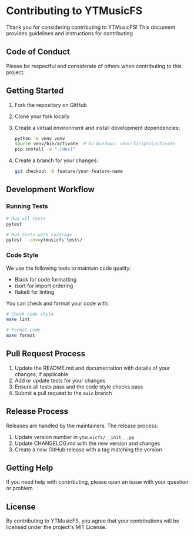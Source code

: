# Contributing to YTMusicFS

Thank you for considering contributing to YTMusicFS! This document provides guidelines and instructions for contributing.

## Code of Conduct

Please be respectful and considerate of others when contributing to this project.

## Getting Started

1. Fork the repository on GitHub
2. Clone your fork locally
3. Create a virtual environment and install development dependencies:

   ```bash
   python -m venv venv
   source venv/bin/activate  # On Windows: venv\Scripts\activate
   pip install -e ".[dev]"
   ```

4. Create a branch for your changes:

   ```bash
   git checkout -b feature/your-feature-name
   ```

## Development Workflow

### Running Tests

```bash
# Run all tests
pytest

# Run tests with coverage
pytest --cov=ytmusicfs tests/
```

### Code Style

We use the following tools to maintain code quality:

- Black for code formatting
- isort for import ordering
- flake8 for linting

You can check and format your code with:

```bash
# Check code style
make lint

# Format code
make format
```

## Pull Request Process

1. Update the README.md and documentation with details of your changes, if applicable
2. Add or update tests for your changes
3. Ensure all tests pass and the code style checks pass
4. Submit a pull request to the `main` branch

## Release Process

Releases are handled by the maintainers. The release process:

1. Update version number in `ytmusicfs/__init__.py`
2. Update CHANGELOG.md with the new version and changes
3. Create a new GitHub release with a tag matching the version

## Getting Help

If you need help with contributing, please open an issue with your question or problem.

## License

By contributing to YTMusicFS, you agree that your contributions will be licensed under the project's MIT License.
